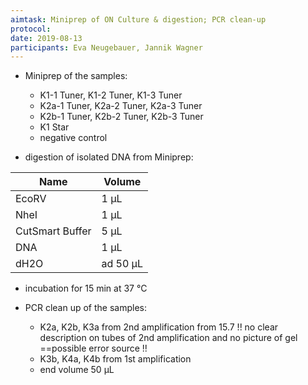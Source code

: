 ```yaml
---
aimtask: Miniprep of ON Culture & digestion; PCR clean-up
protocol:
date: 2019-08-13
participants: Eva Neugebauer, Jannik Wagner
---
```


* Miniprep of the samples: 
  * K1-1 Tuner, K1-2 Tuner, K1-3 Tuner
  * K2a-1 Tuner, K2a-2 Tuner, K2a-3 Tuner
  * K2b-1 Tuner, K2b-2 Tuner, K2b-3 Tuner
  * K1 Star
  * negative control

* digestion of isolated DNA from Miniprep:

| Name | Volume 			
|----------------|---------------
| EcoRV		| 1 µL	|
| NheI		| 1 µL |
| CutSmart Buffer	| 5 µL |
| DNA		| 1 µL |
| dH2O		| ad 50 µL |


* incubation for 15 min at 37 °C

* PCR clean up of the samples:

  * K2a, K2b, K3a from 2nd amplification from 15.7 !! no clear description on tubes of 2nd amplification and no picture of gel ==possible error source !!
  * K3b, K4a, K4b from 1st amplification
  * end volume 50 µL